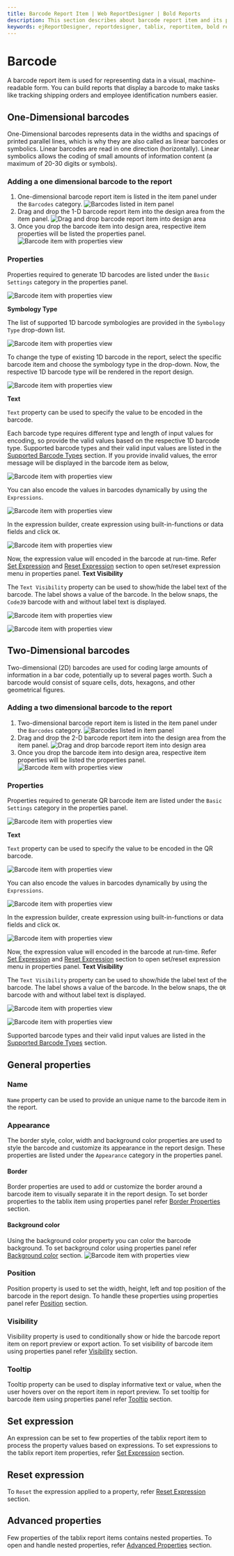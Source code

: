 ```yaml
---
title: Barcode Report Item | Web ReportDesigner | Bold Reports
description: This section describes about barcode report item and its properties to design a report using barcode in Bold Report Designer
keywords: ejReportDesigner, reportdesigner, tablix, reportitem, bold reports, documentation, help, ej, user guide, demo, samples, bold reports, bold reporting
---
```


# Barcode

A barcode report item is used for representing data in a visual, machine-readable form. You can build reports that display a barcode to make tasks like tracking shipping orders and employee identification numbers easier.

## One-Dimensional barcodes

One-Dimensional barcodes represents data in the widths and spacings of printed parallel lines, which is why they are also called as linear barcodes or symbolics. Linear barcodes are read in one direction (horizontally). Linear symbolics allows the coding of small amounts of information content (a maximum of 20-30 digits or symbols).

### Adding a one dimensional barcode to the report

1. One-dimensional barcode report item is listed in the item panel under the `Barcodes` category.
![Barcodes listed in item panel](/static/assets/on-premise/images/report-designer/report-items/barcode/barcode-item-in-item-panel.png)
2. Drag and drop the 1-D barcode report item into the design area from the item panel.
![Drag and drop barcode report item into design area](/static/assets/on-premise/images/report-designer/report-items/barcode/drag-and-drop-1D-barcode.png)
3. Once you drop the barcode item into design area, respective item properties will be listed the properties panel.
![Barcode item with properties view](/static/assets/on-premise/images/report-designer/report-items/barcode/1D-barcode-properties.png)

### Properties

Properties required to generate 1D barcodes are listed under the `Basic Settings` category in the properties panel.

![Barcode item with properties view](/static/assets/on-premise/images/report-designer/report-items/barcode/1D-basic-settings.png)

<span style="font-weight:bold">Symbology Type</span>

The list of supported 1D barcode symbologies are provided in the `Symbology Type` drop-down list.

![Barcode item with properties view](/static/assets/on-premise/images/report-designer/report-items/barcode/symbology-types.png)

To change the type of existing 1D barcode in the report, select the specific barcode item and choose the symbology type in the drop-down. Now, the respective 1D barcode type will be rendered in the report design.

![Barcode item with properties view](/static/assets/on-premise/images/report-designer/report-items/barcode/symbology-design.png)

<span style="font-weight:bold">Text</span>

`Text` property can be used to specify the value to be encoded in the barcode.

Each barcode type requires different type and length of input values for encoding, so provide the valid values based on the respective 1D barcode type. Supported barcode types and their valid input values are listed in the [Supported Barcode Types](/designer-guide/report-designer/report-items/barcode/supported-barcode-types/) section.
If you provide invalid values, the error message will be displayed in the barcode item as below,

![Barcode item with properties view](/static/assets/on-premise/images/report-designer/report-items/barcode/invalid-encoding.png)

You can also encode the values in barcodes dynamically by using the `Expressions`.

![Barcode item with properties view](/static/assets/on-premise/images/report-designer/report-items/barcode/1D-barcode-expression-menu.png)

In the expression builder, create expression using built-in-functions or data fields and click `OK`.

![Barcode item with properties view](/static/assets/on-premise/images/report-designer/report-items/barcode/1D-expression-demo.png)

Now, the expression value will encoded in the barcode at run-time. Refer [Set Expression](/designer-guide/report-designer/compose-report/properties-panel/#set-expression) and [Reset Expression](/designer-guide/report-designer/compose-report/properties-panel/#reset-expression) section to open set/reset expression menu in properties panel.
<span style="font-weight:bold">Text Visibility</span>

The `Text Visibility` property can be used to show/hide the label text of the barcode. The label shows a value of the barcode. In the below snaps, the `Code39` barcode with and without label text is displayed.

![Barcode item with properties view](/static/assets/on-premise/images/report-designer/report-items/barcode/1D-label-visible.png)

![Barcode item with properties view](/static/assets/on-premise/images/report-designer/report-items/barcode/1D-label-hidden.png)

## Two-Dimensional barcodes

Two-dimensional (2D) barcodes are used for coding large amounts of information in a bar code, potentially up to several pages worth. Such a barcode would consist of square cells, dots, hexagons, and other geometrical figures.

### Adding a two dimensional barcode to the report

1. Two-dimensional barcode report item is listed in the item panel under the `Barcodes` category.
![Barcodes listed in item panel](/static/assets/on-premise/images/report-designer/report-items/barcode/2D-barcode-item-in-item-panel.png)
2. Drag and drop the 2-D barcode report item into the design area from the item panel.
![Drag and drop barcode report item into design area](/static/assets/on-premise/images/report-designer/report-items/barcode/drag-and-drop-2D-barcode.png)
3. Once you drop the barcode item into design area, respective item properties will be listed the properties panel.
![Barcode item with properties view](/static/assets/on-premise/images/report-designer/report-items/barcode/2D-barcode-properties.png)

### Properties

Properties required to generate QR barcode item are listed under the `Basic Settings` category in the properties panel.

![Barcode item with properties view](/static/assets/on-premise/images/report-designer/report-items/barcode/2D-basic-settings.png)

<span style="font-weight:bold">Text</span>

`Text` property can be used to specify the value to be encoded in the QR barcode.

![Barcode item with properties view](/static/assets/on-premise/images/report-designer/report-items/barcode/2D-text-property.png)

You can also encode the values in barcodes dynamically by using the `Expressions`.

![Barcode item with properties view](/static/assets/on-premise/images/report-designer/report-items/barcode/expression-menu.png)

In the expression builder, create expression using built-in-functions or data fields and click `OK`.

![Barcode item with properties view](/static/assets/on-premise/images/report-designer/report-items/barcode/1D-expression-demo.png)

Now, the expression value will encoded in the barcode at run-time. Refer [Set Expression](/designer-guide/report-designer/compose-report/properties-panel/#set-expression) and [Reset Expression](/designer-guide/report-designer/compose-report/properties-panel/#reset-expression) section to open set/reset expression menu in properties panel.
<span style="font-weight:bold">Text Visibility</span>

The `Text Visibility` property can be used to show/hide the label text of the barcode. The label shows a value of the barcode. In the below snaps, the `QR` barcode with and without label text is displayed.

![Barcode item with properties view](/static/assets/on-premise/images/report-designer/report-items/barcode/2D-label-visible.png)

![Barcode item with properties view](/static/assets/on-premise/images/report-designer/report-items/barcode/2D-label-hidden.png)

Supported barcode types and their valid input values are listed in the [Supported Barcode Types](/designer-guide/report-designer/report-items/barcode/supported-barcode-types/) section.
## General properties

### Name

`Name` property can be used to provide an unique name to the barcode item in the report.

### Appearance

The border style, color, width and background color properties are used to style the barcode and customize its appearance in the report design. These properties are listed under the `Appearance` category in the properties panel.

#### Border

Border properties are used to add or customize the border around a barcode item to visually separate it in the report design. To set border properties to the tablix item using properties panel refer [Border Properties](/designer-guide/report-designer/compose-report/common-properties/#border-properties) section.
#### Background color

Using the background color property you can color the barcode background. To set background color using properties panel refer [Background color](/designer-guide/report-designer/compose-report/common-properties/#background-color) section.
![Barcode item with properties view](/static/assets/on-premise/images/report-designer/report-items/barcode/appearance.png)

### Position

Position property is used to set the width, height, left and top position of the barcode in the report design. To handle these properties using properties panel refer [Position](/designer-guide/report-designer/compose-report/common-properties/#position) section.
### Visibility

Visibility property is used to conditionally show or hide the barcode report item on report preview or export action. To set visibility of barcode item using properties panel refer [Visibility](/designer-guide/report-designer/compose-report/common-properties/#visibility) section.
### Tooltip

Tooltip property can be used to display informative text or value, when the user hovers over on the report item in report preview. To set tooltip for barcode item using properties panel refer [Tooltip](/designer-guide/report-designer/compose-report/common-properties/#tooltip) section.
## Set expression

An expression can be set to few properties of the tablix report item to process the property values based on expressions. To set expressions to the tablix report item properties, refer [Set Expression](/designer-guide/report-designer/compose-report/properties-panel/#set-expression) section.
## Reset expression

To `Reset` the expression applied to a property, refer [Reset Expression](/designer-guide/report-designer/compose-report/properties-panel/#reset-expression) section.
## Advanced properties

Few properties of the tablix report items contains nested properties. To open and handle nested properties, refer [Advanced Properties](/designer-guide/report-designer/compose-report/properties-panel/#advanced-properties) section.